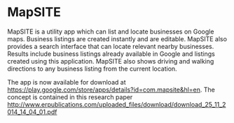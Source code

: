 MapSITE
=======

MapSITE is a utility app which can list and locate businesses on Google maps.  Business listings are created instantly and are editable. MapSITE also provides a search interface that can locate relevant nearby businesses. Results include business listings already available in Google and listings created using this application. MapSITE also shows driving and walking directions to any business listing from the current location.

The app is now available for download at https://play.google.com/store/apps/details?id=com.mapsite&hl=en. The concept is contained in this research paper http://www.erpublications.com/uploaded_files/download/download_25_11_2014_14_04_01.pdf
